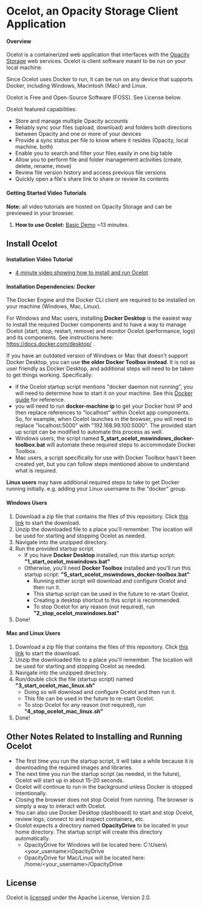 # Ocelot, an Opacity Storage Client Application

#### Overview
Ocelot is a containerized web application that interfaces with the [Opacity Storage](https://www.opacity.io/) web services. Ocelot is client software meant to be run on your local machine.

Since Ocelot uses Docker to run, it can be run on any device that supports Docker, including Windows, Macintosh (Mac) and Linux.

Ocelot is Free and Open-Source Software (FOSS). See License below.

Ocelot featured capabilities:
* Store and manage multiple Opacity accounts
* Reliably sync your files (upload, download) and folders both directions between Opacity and one or more of your devices
* Provide a sync status per file to know where it resides (Opacity, local machine, both)
* Enable you to search and filter your files easily in one big table
* Allow you to perform file and folder management activities (create, delete, rename, move)
* Review file version history and access previous file versions
* Quickly open a file's share link to share or review its contents

#### Getting Started Video Tutorials
**Note:** all video tutorials are hosted on Opacity Storage and can be previewed in your browser.

1. **How to use Ocelot:** [Basic Demo](https://www.opacity.io/share#handle=559fb992f07b0bbd141d3bf29ed684398b57615237ff111d7770b7644d435b8270297feade3212afe9ad60b0806351048a0ade76ce34d78bfd1f4ea29310f010) ~13 minutes.

## Install Ocelot

#### Installation Video Tutorial
* [4 minute video showing how to install and run Ocelot](https://www.opacity.io/share#handle=a8b6c931e051b444d2776a39e8a5258f0b4bf38e69b29a5df734b25139633efc567383b3258b20f621fc4faed6039eefa6a304bbb7817f7d260326a9b967f169)

#### Installation Dependencies: Docker
The Docker Engine and the Docker CLI client are required to be installed on your machine (Windows, Mac, Linux).

For Windows and Mac users, installing **Docker Desktop** is the easiest way to install the required Docker components and to have a way to manage Ocelot (start, stop, restart, remove) and monitor Ocelot (performance, logs) and its components. See instructions here: https://docs.docker.com/desktop/ .

If you have an outdated version of Windows or Mac that doesn't support Docker Desktop, you can use **the older Docker Toolbox instead**. It is not as user friendly as Docker Desktop, and additional steps will need to be taken to get things working. Specifically:
* if the Ocelot startup script mentions "docker daemon not running", you will need to determine how to start it on your machine. See this [Docker guide](https://docs.docker.com/machine/overview/) for reference.
* you will need to run **docker-machine ip** to get your Docker host IP and then replace references to "localhost" within Ocelot app components. So, for example, when Ocelot launches in the browser, you will need to replace "localhost:5000" with "192.168.99.100:5000". The provided start up script can be modified to automate this process as well.
* Windows users, the script named **5_start_ocelot_mswindows_docker-toolbox.bat** will automate these required steps to accommodate Docker Toolbox.
* Mac users, a script specifically for use with Docker Toolbox hasn't been created yet, but you can follow steps mentioned above to understand what is required.

**Linux users** may have additional required steps to take to get Docker running initially. e.g. adding your Linux username to the "docker" group.

#### Windows Users
1. Download a zip file that contains the files of this repository. Click [this link](https://github.com/act-opacity/ocelot/archive/master.zip) to start the download.
2. Unzip the downloaded file to a place you'll remember. The location will be used for starting and stopping Ocelot as needed.
3. Navigate into the unzipped directory.
4. Run the provided startup script. 
   * If you have **Docker Desktop** installed, run this startup script: **"1_start_ocelot_mswindows.bat"**
   * Otherwise, you'll need **Docker Toolbox** installed and you'll run this startup script: **"5_start_ocelot_mswindows_docker-toolbox.bat"**
     * Running either script will download and configure Ocelot and then run it.
     * This startup script can be used in the future to re-start Ocelot.
     * Creating a desktop shortcut to this script is recommended.
     * To stop Ocelot for any reason (not required), run **"2_stop_ocelot_mswindows.bat"**
5. Done!

#### Mac and Linux Users
1. Download a zip file that contains the files of this repository. Click [this link](https://github.com/act-opacity/ocelot/archive/master.zip) to start the download.
2. Unzip the downloaded file to a place you'll remember. The location will be used for starting and stopping Ocelot as needed.
3. Navigate into the unzipped directory.
4. Run/double click the file (startup script) named **"3_start_ocelot_mac_linux.sh"**
   * Doing so will download and configure Ocelot and then run it.
   * This file can be used in the future to re-start Ocelot.
   * To stop Ocelot for any reason (not required), run **"4_stop_ocelot_mac_linux.sh"**
5. Done!

## Other Notes Related to Installing and Running Ocelot
* The first time you run the startup script, it will take a while because it is downloading the required images and libraries.
* The next time you run the startup script (as needed, in the future), Ocelot will start up in about 15-20 seconds.
* Ocelot will continue to run in the background unless Docker is stopped intentionally.
* Closing the browser does not stop Ocelot from running. The browser is simply a way to interact with Ocelot.
* You can also use Docker Desktop (dashboard) to start and stop Ocelot, review logs, connect to and inspect containers, etc.
* Ocelot expects a directory named **OpacityDrive** to be located in your home directory. The startup script will create this directory automatically.
  * OpacityDrive for Windows will be located here: C:\Users\\<your_username>\\OpacityDrive
  * OpacityDrive for Mac/Linux will be located here: /home/<your_username>/OpacityDrive

## License
Ocelot is [licensed](https://github.com/act-opacity/ocelot/blob/master/LICENSE) under the Apache License, Version 2.0.
